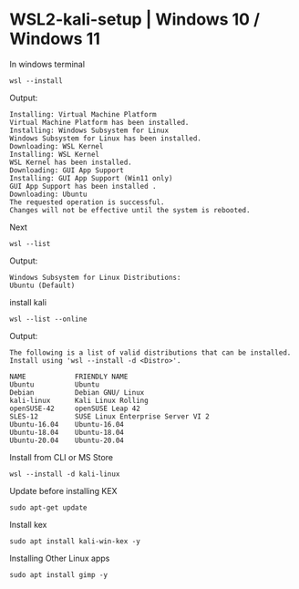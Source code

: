 # WSL2-kali-setup | Windows 10 / Windows 11

In windows terminal
```
wsl --install
```
Output:
```
Installing: Virtual Machine Platform
Virtual Machine Platform has been installed.
Installing: Windows Subsystem for Linux
Windows Subsystem for Linux has been installed.
Downloading: WSL Kernel
Installing: WSL Kernel
WSL Kernel has been installed.
Downloading: GUI App Support
Installing: GUI App Support (Win11 only)
GUI App Support has been installed .
Downloading: Ubuntu
The requested operation is successful.
Changes will not be effective until the system is rebooted.
```
Next
```
wsl --list
```
Output:
```
Windows Subsystem for Linux Distributions:
Ubuntu (Default)
```

install kali
```
wsl --list --online
```
Output:
```
The following is a list of valid distributions that can be installed.
Install using 'wsl --install -d <Distro>'.

NAME            FRIENDLY NAME
Ubuntu          Ubuntu
Debian          Debian GNU/ Linux
kali-linux      Kali Linux Rolling
openSUSE-42     openSUSE Leap 42
SLES-12         SUSE Linux Enterprise Server VI 2
Ubuntu-16.04    Ubuntu-16.04   
Ubuntu-18.04    Ubuntu-18.04
Ubuntu-20.04    Ubuntu-20.04
```

Install from CLI or MS Store
```
wsl --install -d kali-linux
```

Update before installing KEX
```
sudo apt-get update
```

Install kex
```
sudo apt install kali-win-kex -y
```
Installing Other Linux apps
```
sudo apt install gimp -y
```
